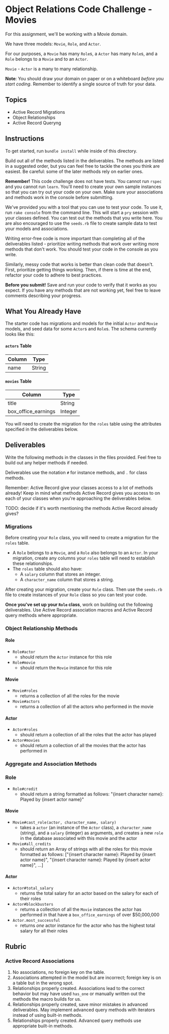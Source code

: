 # Object Relations Code Challenge - Movies

For this assignment, we'll be working with a Movie domain.

We have three models: `Movie`, `Role`, and `Actor`.

For our purposes, a `Movie` has many `Role`s, a `Actor` has many `Role`s, and a `Role` belongs to a `Movie` and to an `Actor`.

`Movie` - `Actor` is a many to many relationship.

**Note**: You should draw your domain on paper or on a whiteboard _before you start coding_. Remember to identify a single source of truth for your data.

## Topics

- Active Record Migrations
- Object Relationships
- Active Record Queryng

## Instructions

To get started, run `bundle install` while inside of this directory.

Build out all of the methods listed in the deliverables. The methods are listed in a suggested order, but you can feel free to tackle the ones you think are easiest. Be careful: some of the later methods rely on earlier ones.

**Remember!** This code challenge does not have tests. You cannot run `rspec` and you cannot run `learn`. You'll need to create your own sample instances so that you can try out your code on your own. Make sure your associations and methods work in the console before submitting.

We've provided you with a tool that you can use to test your code. To use it, run `rake console` from the command line. This will start a `pry` session with your classes defined. You can test out the methods that you write here. You are also encouraged to use the `seeds.rb` file to create sample data to test your models and associations.

Writing error-free code is more important than completing all of the deliverables listed - prioritize writing methods that work over writing more methods that don't work. You should test your code in the console as you write.

Similarly, messy code that works is better than clean code that doesn't. First, prioritize getting things working. Then, if there is time at the end, refactor your code to adhere to best practices. 

**Before you submit!** Save and run your code to verify that it works as you expect. If you have any methods that are not working yet, feel free to leave comments describing your progress.

## What You Already Have

The starter code has migrations and models for the initial `Actor` and `Movie` models, and seed data for some `Actor`s and `Role`s. The schema currently looks like this: 

#### `actors` Table
| Column      | Type      |
| ------------| ----------|
| name        | String    |

#### `movies` Table
| Column                | Type      |
| -----------           | --------- |
| title                 | String    |
| box_office_earnings   | Integer   |

You will need to create the migration for the `roles` table using the attributes specified in the deliverables below.

## Deliverables

Write the following methods in the classes in the files provided. Feel free to build out any helper methods if needed.

Deliverables use the notation `#` for instance methods, and `.` for class methods.

Remember: Active Record give your classes access to a lot of methods already! Keep in mind what methods Active Record gives you access to on each of your classes when you're approaching the deliverables below.

TODO: decide if it's worth mentioning the methods Active Record already gives?

### Migrations

Before creating your `Role` class, you will need to create a migration for the `roles` table. 

- A `Role` belongs to a `Movie`, and a `Role` also belongs to an `Actor`. In your migration, create any columns your `roles` table will need to establish these relationships.
- The `roles` table should also have:
  - A `salary` column that stores an integer.
  - A `character_name` column that stores a string.

After creating your migration, create your `Role` class. Then use the `seeds.rb` file to create instances of your `Role` class so you can test your code.

**Once you've set up your `Role` class**, work on building out the following deliverables. Use Active Record association macros and Active Record query methods where appropriate.

### Object Relationship Methods

#### Role

- `Role#actor`
  - should return the `Actor` instance for this role
- `Role#movie`
  - should return the `Movie` instance for this role

#### Movie

- `Movie#roles`
  - returns a collection of all the roles for the movie
- `Movie#actors`
  - returns a collection of all the actors who performed in the movie

#### Actor

- `Actor#roles`
  - should return a collection of all the roles that the actor has played
- `Actor#movies`
  - should return a collection of all the movies that the actor has performed in

### Aggregate and Association Methods

### Role

- `Role#credit`
  - should return a string formatted as follows: "{insert character name}: Played by {insert actor name}"

#### Movie

- `Movie#cast_role(actor, character_name, salary)`
  - takes a `actor` (an instance of the `Actor` class), a `character_name` (string), and a `salary` (integer) as arguments, and creates a new `role` in the database associated with this movie and the actor
- `Movie#all_credits`
  - should return an Array of strings with all the roles for this movie formatted as follows: ["{insert character name}: Played by {insert actor name}", "{insert character name}: Played by {insert actor name}", ...]

#### Actor

- `Actor#total_salary`
  - returns the total salary for an actor based on the salary for each of their roles
- `Actor#blockbusters`
  - returns a collection of all the `Movie` instances the actor has performed in that have a `box_office_earnings` of over $50,000,000
- `Actor.most_successful`
  - returns *one* actor instance for the actor who has the highest total salary for all their roles

## Rubric

### Active Record Associations

1. No associations, no foreign key on the table.
2. Associations attempted in the model but are incorrect; foreign key is on a table but in the wrong spot.
3. Relationships properly created. Associations lead to the correct behavior but may have used `has_one` or manually written out the methods the macro builds for us.
4. Relationships properly created, save minor mistakes in advanced deliverables. May implement advanced query methods with iterators instead of using built-in methods.
5. Relationships properly created. Advanced query methods use appropriate built-in methods.
